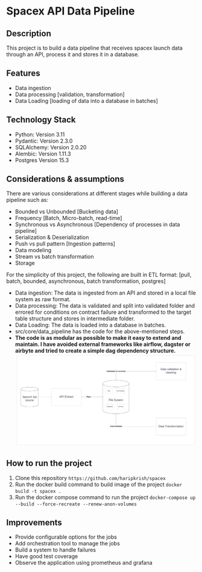 # Spacex API Data Pipeline

## Description

This project is to build a data pipeline that receives spacex launch data through an API, process it and stores it in a database.

## Features

- Data ingestion
- Data processing [validation, transformation]
- Data Loading [loading of data into a database in batches]

## Technology Stack

 - Python: Version 3.11
 - Pydantic: Version 2.3.0
 - SQLAlchemy: Version 2.0.20
 - Alembic: Version 1.11.3
 - Postgres Version 15.3

## Considerations & assumptions

There are various considerations at different stages while building a data pipeline such as:
- Bounded vs Unbounded [Bucketing data]
- Frequency [Batch, Micro-batch, read-time]
- Synchronous vs Asynchronous [Dependency of processes in data pipeline]
- Serialization & Deserialization
- Push vs pull pattern [Ingestion patterns]
- Data modeling
- Stream vs batch transformation
- Storage

For the simplicity of this project, the following are built in ETL format:
[pull, batch, bounded, asynchronous, batch transformation, postgres]
- Data ingestion: The data is ingested from an API and stored in a local file system as raw format.
- Data processing: The data is validated and split into validated folder and errored for conditions on contract failure and transformed to the target table structure and stores in intermediate folder.
- Data Loading: The data is loaded into a database in batches.
- src/core/data_pipeline has the code for the above-mentioned steps. 
- **The code is as modular as possible to make it easy to extend and maintain. I have avoided external frameworks like airflow, dagster or airbyte and tried to create a simple dag dependency structure.**
![componets.png](componets.png)


## How to run the project

1. Clone this repository 
```https://github.com/haripkrish/spacex```
2. Run the docker build command to build image of the project
```docker build -t spacex .```
3. Run the docker compose command to run the project
```docker-compose up --build --force-recreate --renew-anon-volumes```


## Improvements

- Provide configurable options for the jobs
- Add orchestration tool to manage the jobs
- Build a system to handle failures
- Have good test coverage
- Observe the application using prometheus and grafana 





